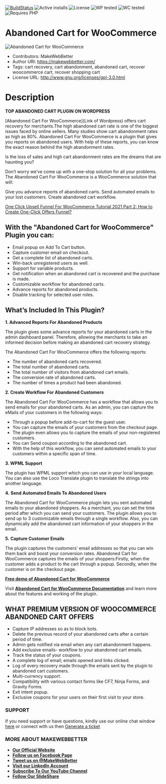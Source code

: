 [![BuildStatus](https://img.shields.io/travis/twbs/bootstrap/v4-dev.svg)](https://travis-ci.org/twbs/bootstrap) ![Active installs](https://img.shields.io/badge/Active-10%2B-brightgreen) ![License](https://img.shields.io/badge/License-GPLv3%20or%20later-yellowgreen) ![WP tested](https://img.shields.io/badge/WP%20tested-5.7-brightgreen) ![WC tested](https://img.shields.io/badge/WC%20tested-4.8-brightgreen) ![Requires PHP](https://img.shields.io/badge/Requires%20PHP-5.6-blue)
# Abandoned Cart for WooCommerce
![Abandoned Cart for WooCommerce](https://ps.w.org/woo-one-click-upsell-funnel/assets/banner-772x250.png)
* Contributors: MakeWebBetter
* Author URI: https://makewebbetter.com/
* Tags:  cart recovery, cart abandonment, abandoned cart, recover woocommerce cart, recover shopping cart
* License URL: http://www.gnu.org/licenses/gpl-3.0.html


# Description 

**TOP ABANDONED CART PLUGIN ON WORDPRESS**

[Abandoned Cart For WooCommerce](Link of Wordpress) offers cart recovery for merchants.The high abandoned cart rate is one of the biggest issues faced by online sellers. Many studies show cart abandonment rates as high as 80%. Abandoned Cart For WooCommerce is a plugin that gives you reports on abandoned users. With help of these reports, you can know the exact reason behind the high abandonment rates. 

Is the loss of sales and high cart abandonment rates are the dreams that are haunting you? 

Don’t worry we’ve come up with a one-stop solution for all your problems. The Abandoned Cart For WooCommerce is a WooCommerce solution that will:

Give you advance reports of abandoned carts.
Send automated emails to your lost customers.
Create abandoned cart workflow.


[One Click Upsell Funnel For WooCommerce Tutorial 2021 Part 2: How to Create One-Click Offers Funnel?
](https://youtu.be/PvyKF8WEkAk)

## With the "Abandoned Cart for WooCommerce" Plugin you can:
* Email popup on Add To Cart button.
* Capture customer email on checkout.
* Get a complete list of abandoned carts.
* Win-back unregistered users as well.
* Support for variable products.
* Get notification when an abandoned cart is recovered and the purchase is made.
* Customizable workflow for abandoned carts.
* Advance reports for abandoned products.
* Disable tracking for selected user roles.

## What’s Included In This Plugin?

**1. Advanced Reports For Abandoned Products**

The plugin gives some advance reports for your abandoned carts in the admin dashboard panel. Therefore, allowing the merchants to take an informed decision before making an abandoned cart recovery strategy.

The Abandoned Cart For WooCommerce offers the following reports:
- The number of abandoned carts recovered.
- The total number of abandoned carts.
- The total number of visitors from abandoned cart emails.
- The conversion rate of abandoned carts.
- The number of times a product had been abandoned.

**2. Create Workflow For Abandoned Customers**

The Abandoned Cart For WooCommerce has a workflow that allows you to send emails for your abandoned carts. As an admin, you can capture the eMails of your customers in the following ways:
* Through a popup before add-to-cart for the guest user.
* You can capture the emails of your customers from the checkout page.
* The plugin even allows you to capture the emails of your non-registered customers.
* You can Send coupon according to the abandoned cart.
* With the help of this workflow, you can send automated emails to your customers within a specific span of time.

**3. WPML Support**

The plugin has WPML support which you can use in your local language. You can also use the Loco Translate plugin to translate the strings into another language.

**4.** **Send Automated Emails To Abandoned Users**

The Abandoned Cart for WooCommerce plugin lets you sent automated emails to your abandoned shoppers. As a merchant, you can set the time period after which you can send your customers. The plugin allows you to send up to 3 customizable emails through a single workflow. Also, you can dynamically add the abandoned cart information of your shoppers in the email.

**5.** **Capture Customer Emails**

The plugin captures the customers’ email addresses so that you can win them back and boost your conversion rates. Abandoned Cart for WooCommerce captures the emails of your shoppers:Firstly, when the customer adds a product to the cart through a popup.
Secondly, when the customer is on the checkout page.


[**Free demo of Abandoned Cart for WooCommerce**](https://demo.makewebbetter.com/abandoned-cart-for-woocommerce/?utm_source=MWB-abandoned-git&utm_medium=MWB-GIT&utm_campaign=MWB-abandoned-git )


Visit [**Abandoned Cart for WooCommerce Documentation**](https://docs.makewebbetter.com/abandoned-cart-for-woocommerce/?utm_source=MWB-abandoned-git&utm_medium=MWB-GIT&utm_campaign=MWB-abandoned-git) and learn more about the features and working of the plugin.


## WHAT PREMIUM VERSION OF WOOCOMMERCE ABANDONED CART OFFERS 

- Capture IP addresses so as to block bots.
- Delete the previous record of your abandoned carts after a certain period of time.
- Admin gets notified via email when any cart abandonment happens.
- Add exclusive emails- workflow to your abandoned cart emails.
- Track the status of your coupons.
- A complete log of email; emails opened and links clicked.
- Log of every recovery made through the emails sent by the plugin to abandoned cart customers.
- Multi-currency support.
- Compatibility with various contact forms like CF7, Ninja Forms, and Gravity Forms.
- Exit intent popup.
- Exclusive coupons for your users on their first visit to your store.



### **SUPPORT**
If you need support or have questions, kindly use our online chat window [here](https://makewebbetter.com/?utm_source=MWB-abandoned-git&utm_medium=MWB-GIT&utm_campaign=MWB-abandoned-git) or connect with us then [Generate a ticket](https://makewebbetter.com/submit-query/?utm_source=MWB-abandoned-git&utm_medium=MWB-GIT&utm_campaign=MWB-abandoned-git)



### **MORE ABOUT MAKEWEBBETTER**

- [**Our Official Website**](https://makewebbetter.com/?utm_source=MWB-abandoned-git&utm_medium=MWB-git-page&utm_campaign=MWB-abandoned-git)
- [**Follow us on Facebook Page**](https://www.facebook.com/makewebbetter)
- [**Tweet us on @MakeWebBetter**](https://twitter.com/makewebbetter)
- [**Visit our LinkedIn Account**](https://www.linkedin.com/company/makewebbetter)
- [**Subscribe To Our YouTube Channel**](https://www.youtube.com/channel/UC7nYNf0JETOwW3GOD_EW2Ag)
- [**Follow Our SlideShare**](https://www.slideshare.net/MakeWebBetter)
